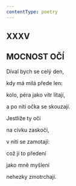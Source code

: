 ```yaml
---
contentType: poetry
---
```


<section>

## XXXV  

## MOCNOST OČÍ

Díval bych se celý den,  

kdy má milá přede len:

kolo, péra jako vítr lítají,

a po niti očka se skouzají.

Jestliže ty oči

na cívku zaskočí,

v niti se zamotají:

což jí to předení

jako mně myšlení

nehezky zmotrchají.

</section>
